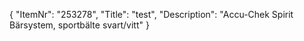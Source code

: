 {
  "ItemNr": "253278",
  "Title": "test",
  "Description": "Accu-Chek Spirit Bärsystem, sportbälte svart/vitt"
}